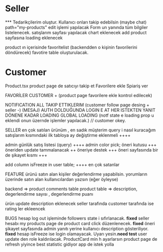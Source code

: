 # Seller

\*\*\* Tedarikçilerim oluştur. Kullanıcı onları takip edebilsin (maybe chat)
path="my-products"
edit işlemi yapılacak Form un yanında tüm bilgiler listelenecek.
satışlarım sayfası yapılacak chart eklenecek
add product sayfasına loading eklenecek

product ın içerisinde favoritelist (backendden o kişinin favorilerini döndürecek)
favotire table oluşturulacak.

# Customer

Product.tsx product page de satıcıyı takip et
Favorilere ekle
Spiariş ver

FAVORİLER CUSTOMER + (product page favorilere ekle kontrol edilecek)

NOTIFICATION ALL
TAKIP ETTIKLERIM (customer follow page desing + seller -)
(MESAJ)
AUTH DOLDUĞUNDA LOGIN E AT
HER ISTEKTEN YANIT DÖNENE KADAR LOADING GLOBAL LOADING (notf state e loading prop u eklendi onun üzernde işlemler yapılacak.)
// customer okey.

SELLER
en çok satılan ürünüm , en sadık müşterim query i nasıl kuracağım
satışlarım kısmındaki ilk tabloya ay değiştirme eklenmeli ++++

admin günlük satış listesi (query) ++++
admin color pick;
öneri kutusu +++
öneriden update tammalanacak ++
öneriye destek +++
öneri sayfasında bir de şikayet kısmı +++

add column isFreeze in user table; ++++
en çok satanlar

FEATURE
ürünü satın alan kişiler değerlendirme yapabilsin.
yorumların üzerinde satın alan kullanıcılardan yazsın (eğer öyleyse)

backend => product comments table
product table => description, degerlendirme sayısı , degerlendirme puanı

ürün update description eklenecek seller tarafında
customer tarafında ise rating ler ekleencek

BUGS
hesap log out işleminde followers state i sıfırlanacak. **fixed**
seller hesabı my products page de product card click düzenlenecek. **fixed**
öneri şikayet sayfasında admin yanıtı yerine kullanıcı description gösteriliyor. **fixed**
hesap isFreeze ise login olamayacak. Uyarı yesin.**need test**
user update den role kaldırılacak.
ProductCard min h ayarlarsın
product page de refresh yiyince best statistic gidiyor app de istek yolla
